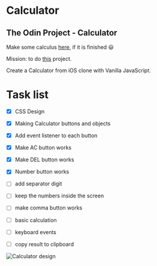 # Calculator
## The Odin Project - Calculator

Make some calculus [here](https://calculator-gold-five.vercel.app/), if it is finished :smiley:

Mission: to do [this](https://www.theodinproject.com/paths/foundations/courses/foundations/lessons/calculator) project.

Create a Calculator from iOS clone with Vanilla JavaScript.

# Task list
- [x] CSS Design
- [x] Making Calculator buttons and objects
- [x] Add event listener to each button
- [x] Make AC button works
- [x] Make DEL button works
- [x] Number button works
- [ ] add separator digit
- [ ] keep the numbers inside the screen
- [ ] make comma button works
- [ ] basic calculation 
- [ ] keyboard events
- [ ] copy result to clipboard



![Calculator design](https://help.apple.com/assets/61606EE5D7F26F422E7EB450/61606EEAD7F26F422E7EB468/en_US/444e9701b92783985608b59943f635be.png)
